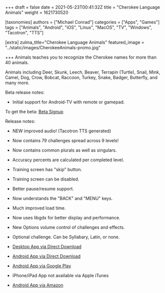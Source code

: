 +++
draft = false
date = 2021-05-23T00:41:32Z
title = "Cherokee Language Animals"
weight = 1621730520

[taxonomies]
authors = ["Michael Conrad"]
categories = ["Apps", "Games"]
tags = ["Animals", "Android", "iOS", "Linux", "MacOS", "TV", "Windows", "Tacotron", "TTS"]

[extra]
zulma_title="Cherokee Language Animals"
featured_image = "../static/images/CherokeeAnimals-promo.jpg"

+++
Animals teaches you to recognize the Cherokee names for more than 40 animals.
<!-- more -->
Animals including Deer, Skunk, Leech, Beaver, Terrapin (Turtle), Snail, Mink, Camel, Dog, Crow, Bobcat, Raccoon, Turkey, Snake, Badger, Butterfly, and many more.
  
Beta release notes:

* Initial support for Android-TV with remote or gamepad.

To get the beta: [Beta Signup](https://play.google.com/apps/testing/com.cherokeelessons.vocab.animals.one)

Release notes:  
  
* NEW improved audio! (Tacotron TTS generated)
* Now contains 79 challenges spread across 9 levels!  
* Now contains common plurals as well as singulars.  
* Accuracy percents are calculated per completed level.  
* Training screen has "skip" button.  
* Training screen can be disabled.  
* Better pause/resume support.  
* Now understands the "BACK" and "MENU" keys.  
* Much improved load time.  
* Now uses libgdx for better display and performance.  
* New Options volume control of challenges and effects.  
* Optional challenge. Can be Syllabary, Latin, or none.  

* [Desktop App via Direct Download](Animals-5.12.jar)
* [Android App via Direct Download](Animals-5.12-release.apk)

* [Android App via Google Play](https://play.google.com/store/apps/details?id=com.cherokeelessons.vocab.animals.one)
* iPhone/iPad App not available via Apple iTunes
* [Android App via Amazon](https://www.amazon.com/gp/product/B006RMX16U)
